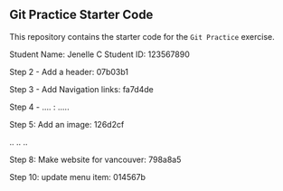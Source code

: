 ## Git Practice Starter Code

This repository contains the starter code for the `Git Practice` exercise. 

Student Name: Jenelle C
Student ID:  123567890


Step 2 - Add a header:  07b03b1

Step 3 - Add Navigation links:  fa7d4de

Step 4 - .... : .....

Step 5: Add an image: 126d2cf

..
..
..


Step 8: Make website for vancouver: 798a8a5

Step 10: update menu item: 014567b


